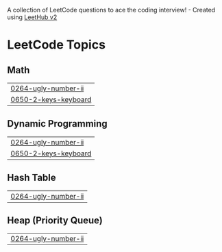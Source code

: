 A collection of LeetCode questions to ace the coding interview! - Created using [LeetHub v2](https://github.com/arunbhardwaj/LeetHub-2.0)
<!---LeetCode Topics Start-->
# LeetCode Topics
## Math
|  |
| ------- |
| [0264-ugly-number-ii](https://github.com/Dharma4641/LeetCode/tree/master/0264-ugly-number-ii) |
| [0650-2-keys-keyboard](https://github.com/Dharma4641/LeetCode/tree/master/0650-2-keys-keyboard) |
## Dynamic Programming
|  |
| ------- |
| [0264-ugly-number-ii](https://github.com/Dharma4641/LeetCode/tree/master/0264-ugly-number-ii) |
| [0650-2-keys-keyboard](https://github.com/Dharma4641/LeetCode/tree/master/0650-2-keys-keyboard) |
## Hash Table
|  |
| ------- |
| [0264-ugly-number-ii](https://github.com/Dharma4641/LeetCode/tree/master/0264-ugly-number-ii) |
## Heap (Priority Queue)
|  |
| ------- |
| [0264-ugly-number-ii](https://github.com/Dharma4641/LeetCode/tree/master/0264-ugly-number-ii) |
<!---LeetCode Topics End-->